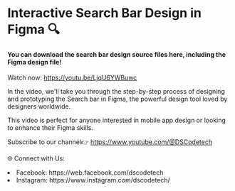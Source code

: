 # Interactive Search Bar Design in Figma 🔍

<h4>You can download the search bar design source files here, including the Figma design file!</h4>

Watch now: https://youtu.be/LjqU6YWBuwc

<p>In the video, we'll take you through the step-by-step process of designing and prototyping the Search bar in Figma, the powerful design tool loved by designers worldwide. 

This video is perfect for anyone interested in mobile app design or looking to enhance their Figma skills.</p>

Subscribe to our channel👉 https://www.youtube.com/@DSCodetech


🌐 Connect with Us:

<li>Facebook: https://web.facebook.com/dscodetech</li>
<li>Instagram: https://www.instagram.com/dscodetech/</li>


